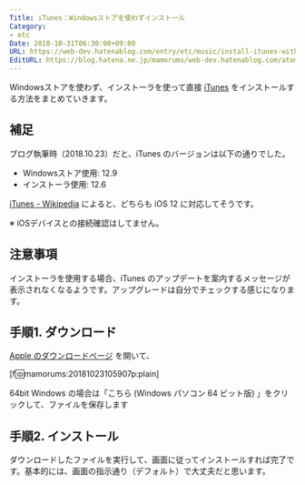 ```yaml
---
Title: iTunes：Windowsストアを使わずインストール
Category:
- etc
Date: 2018-10-31T06:30:00+09:00
URL: https://web-dev.hatenablog.com/entry/etc/music/install-itunes-without-windows-store
EditURL: https://blog.hatena.ne.jp/mamorums/web-dev.hatenablog.com/atom/entry/10257846132658315491
---
```


Windowsストアを使わず、インストーラを使って直接 [iTunes](https://www.apple.com/jp/itunes/download/) をインストールする方法をまとめていきます。


## 補足
ブログ執筆時（2018.10.23）だと、iTunes のバージョンは以下の通りでした。

- Windowsストア使用: 12.9
- インストーラ使用: 12.6

[iTunes - Wikipedia](https://ja.wikipedia.org/wiki/ITunes) によると、どちらも iOS 12 に対応してそうです。

※ iOSデバイスとの接続確認はしてません。


## 注意事項
インストーラを使用する場合、iTunes のアップデートを案内するメッセージが表示されなくなるようです。アップグレードは自分でチェックする感じになります。


## 手順1. ダウンロード
[Apple のダウンロードページ](https://support.apple.com/ja-jp/HT208079) を開いて、

[f:id:mamorums:20181023105907p:plain]

64bit Windows の場合は「こちら (Windows パソコン 64 ビット版) 」をクリックして、ファイルを保存します


## 手順2. インストール
ダウンロードしたファイルを実行して、画面に従ってインストールすれば完了です。基本的には、画面の指示通り（デフォルト）で大丈夫だと思います。
